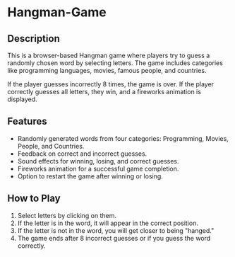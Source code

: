 # Hangman-Game
## Description

This is a browser-based Hangman game where players try to guess a randomly chosen word by selecting letters. The game includes categories like programming languages, movies, famous people, and countries.

If the player guesses incorrectly 8 times, the game is over. If the player correctly guesses all letters, they win, and a fireworks animation is displayed.

## Features

- Randomly generated words from four categories: Programming, Movies, People, and Countries.
- Feedback on correct and incorrect guesses.
- Sound effects for winning, losing, and correct guesses.
- Fireworks animation for a successful game completion.
- Option to restart the game after winning or losing.

## How to Play

1. Select letters by clicking on them.
2. If the letter is in the word, it will appear in the correct position.
3. If the letter is not in the word, you will get closer to being "hanged."
4. The game ends after 8 incorrect guesses or if you guess the word correctly.
